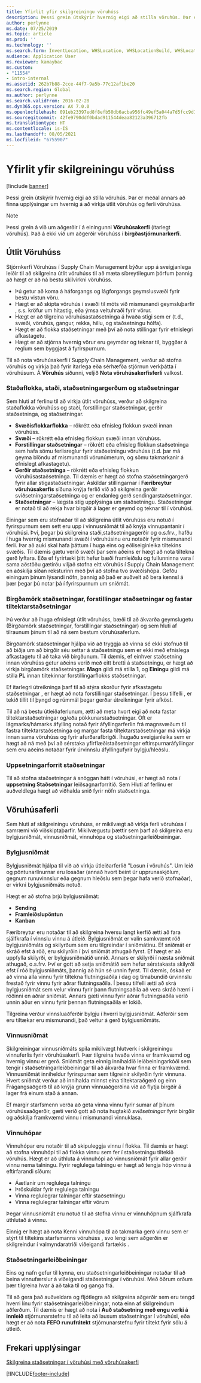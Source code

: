 ```yaml
---
title: Yfirlit yfir skilgreiningu vöruhúss
description: Þessi grein útskýrir hvernig eigi að stilla vöruhús. Þar er meðal annars að finna upplýsingar um hvernig á að virkja útlit vöruhús og ferli vöruhúsa.
author: perlynne
ms.date: 07/25/2019
ms.topic: article
ms.prod: ''
ms.technology: ''
ms.search.form: InventLocation, WHSLocation, WHSLocationBuild, WHSLocationProfile, WHSLocationType, WHSLocDirTable, WHSParameters, WHSWaveTemplateTable, WHSWorkPool, WHSWorkTemplateTable, WHSZone, WHSZoneGroup
audience: Application User
ms.reviewer: kamaybac
ms.custom:
- "11554"
- intro-internal
ms.assetid: 262b7b88-2cce-44f7-9a5b-77c12af1be20
ms.search.region: Global
ms.author: perlynne
ms.search.validFrom: 2016-02-28
ms.dyn365.ops.version: AX 7.0.0
ms.openlocfilehash: 091eb23397ed8f8efb50db6acba956fc49ef5a044a7d5fcc9d1e3201a68d54fe
ms.sourcegitcommit: 42fe9790ddf0bdad911544deaa82123a396712fb
ms.translationtype: HT
ms.contentlocale: is-IS
ms.lasthandoff: 08/05/2021
ms.locfileid: "6755907"
---
```

# <a name="warehouse-configuration-overview"></a>Yfirlit yfir skilgreiningu vöruhúss

[!include [banner](../includes/banner.md)]

Þessi grein útskýrir hvernig eigi að stilla vöruhús. Þar er meðal annars að finna upplýsingar um hvernig á að virkja útlit vöruhús og ferli vöruhúsa.

> [!NOTE]
> Þessi grein á við um aðgerðir í á einingunni **Vöruhúsakerfi** (ítarlegt vöruhús). Það á ekki við um aðgerðir vöruhúss í **birgðastjórnunarkerfi**.

## <a name="warehouse-layout"></a>Útlit Vöruhúss
Stjórnkerfi Vöruhúss í Supply Chain Management býður upp á sveigjanlega leiðir til að skilgreina útlit vöruhúss til að mæta síbreytilegum þörfum þannig að hægt er að ná bestu skilvirkni vöruhúss.

-   Þú getur að koma á háforgangs og lágforgangs geymslusvæði fyrir bestu vistun vöru.
-   Hægt er að skipta vöruhús í svæði til móts við mismunandi geymsluþarfir , s.s. kröfur um hitastig, eða ýmsa veltuhraði fyrir vörur.
-   Hægt er að tilgreina vöruhúsastaðsetninga á hvaða stigi sem er (t.d., svæði, vöruhús, gangur, rekka, hillu, og staðsetningu hólfa).
-   Hægt er að flokka staðsetningar með því að nota stillingar fyrir efnislegri afkastagetu.
-   Hægt er að stjórna hvernig vörur eru geymdar og teknar til, byggðar á reglum sem byggjast á fyrirspurnum.

Til að nota vöruhúsakerfi í Supply Chain Management, verður að stofna vöruhús og virkja það fyrir ítarlega eða sérhæfða stjórnun verkþátta í vöruhúsum. Á **Vöruhús** síðunni, veljið **Nota vöruhúsakerfisferli** valkost.

### <a name="zone-groups-zones-location-types-and-locations"></a>Staðaflokka, staði, staðsetningargerðum og staðsetningar

Sem hluti af ferlinu til að virkja útlit vöruhúss, verður að skilgreina staðaflokka vöruhúss og staði, forstillingar staðsetningar, gerðir staðsetninga, og staðsetningar.

-   **Svæðisflokkarflokka** – rökrétt eða efnisleg flokkun svæði innan vöruhúss.
-   **Svæði** – rökrétt eða efnisleg flokkun svæði innan vöruhúss.
-   **Forstillingar staðsetningar** – rökrétt eða efnisleg flokkun staðsetninga sem hafa sömu ferlisreglur fyrir staðsetningu vöruhúss (t.d. þar má geyma blöndu af mismunandi vörunúmerum, og sömu takmarkanir á efnislegt afkastagetu).
-   **Gerðir staðsetninga** – rökrétt eða efnisleg flokkun vöruhúsastaðsetninga. Til dæmis er hægt að stofna staðsetningargerð fyrir allar stigastaðsetningar. Áskildar stillingarnar í **Færibreytur vöruhúsakerfis** síðuna knýja ferlið við að skilgreina gerðir sviðsetningarstaðsetninga og er endanleg gerð sendingarstaðsetningar.
-   **Staðsetningar** – lægsta stig upplýsinga um staðsetningu. Staðsetningar er notað til að rekja hvar birgðir á lager er geymd og teknar til í vöruhúsi.

Einingar sem eru stofnaðar til að skilgreina útlit vöruhúss eru notuð í fyrirspurnum sem sett eru upp í vinnusniðmát til að knýja vinnupantanir í vöruhúsi. Því, þegar þú skilgreina staði,staðsetningagerðir og o.s.frv., hafðu í huga hvernig mismunandi svæði í vöruhúsinu eru notaðir fyrir mismunandi ferli. Þar að auki skal hafa þáttum í huga eins og eðliseiginleika tiltekins svæðis. Til dæmis gætu verið svæði þar sem aðeins er hægt að nota tiltekna gerð lyftara. Eða ef fyrirtæki þitt hefur bæði framleiðslu og fullunninna vara í sama aðstöðu gætirðu viljað stofna eitt vöruhús í Supply Chain Management en aðskilja síðan reksturinn með því að stofna tvo svæðishópa. Gefðu einingum þínum lýsandi nöfn, þannig að það er auðvelt að bera kennsl á þær þegar þú notar þá í fyrirspurnum um sniðmát.

### <a name="location-stocking-limits-location-profiles-and-fixed-picking-locations"></a>Birgðamörk staðsetningar, forstillingar staðsetningar og fastar tiltektarstaðsetningar

Þú verður að íhuga efnislegt útlit vöruhúss, bæði til að ákvarða geymslugetu (Birgðamörk staðsetningar, forstillingar staðsetningar) og sem hluti af tilraunum þínum til að ná sem bestum vöruhúsaferlum. 

Birgðamörk staðsetningar hjálpa við að tryggja að vinna sé ekki stofnuð til að biðja um að birgðir séu settar á staðsetningu sem er ekki með efnislega afkastagetu til að taka við birgðunum. Til dæmis, ef einhver staðsetning innan vöruhúss getur aðeins verið með eitt bretti á staðsetningu, er hægt að virkja birgðamörk staðsetningar. **Magn** gildi má stilla **1**, og **Einingu** gildi má stilla **PL** innan tiltekinnar forstillingarflokks staðsetningar. 

Ef ítarlegri útreikninga þarf til að stýra skorður fyrir afkastagetu staðsetningar , er hægt að nota forstillingar staðsetningar. Í þessu tilfelli , er tekið tillit til þyngd og rúmmál þegar gerðar útreikningar fyrir afköst. 

Til að ná bestu útleiðaferlunum, ætti að meta hvort eigi að nota fastar tiltektarstaðsetningar og/eða pökkunarstaðsetningar. Oft er lágmarks/hámarks áfylling notað fyrir áfyllingarferlin frá magnsvæðum til fastra tiltektarstaðsetninga og margar fasta tiltektarstaðsetningar má virkja innan sama vöruhúss og fyrir afurðarafbrigði. Íhugaðu sveigjanleika sem er hægt að ná með því að sérstaka yfirflæðistaðsetningar eftirspurnaráfyllingar sem eru aðeins notaðar fyrir úrvinnslu áfyllingufyrir bylgju/hleðslu.

### <a name="location-setup-wizard"></a>Uppsetningarforrit staðsetningar

Til að stofna staðsetningar á snöggan hátt í vöruhúsi, er hægt að nota í **uppsetning Staðsetningar** leiðsagnarforritið. Sem Hluti af ferlinu er auðveldlega hægt að viðhalda snið fyrir nöfn staðsetninga.

## <a name="warehouse-processes"></a>Vöruhúsaferli
Sem hluti af skilgreiningu vöruhúss, er mikilvægt að virkja ferli vöruhúsa í samræmi við viðskiptaþarfir. Mikilvægustu þættir sem þarf að skilgreina eru bylgjusniðmát, vinnusniðmát, vinnuhópa og staðsetningarleiðbeiningar.

### <a name="wave-templates"></a>Bylgjusniðmát

Bylgjusniðmát hjálpa til við að virkja útleiðarferlið "Losun í vöruhús". Um leið og pöntunarlínurnar eru losaðar (annað hvort beint úr upprunaskjölum, gegnum runuvinnslur eða gegnum hleðslu sem þegar hafa verið stofnaðar), er virkni bylgjusniðmáts notuð. 

Hægt er að stofna þrjú bylgjusniðmát: 
-   **Sending**
-   **Framleiðslupöntun**
-   **Kanban** 

Færibreytur eru notaðar til að skilgreina hversu langt kerfið ætti að fara sjálfkrafa í vinnslu vinnu á útleið. Bylgjusniðmát er valin samkvæmt röð bylgjusniðmáts og skilyrðum sem eru tilgreindar í sniðmátinu. Ef sniðmát er skráð efst á röð, eru skilyrðin í því sniðmát athugað fyrst. Ef hægt er að uppfylla skilyrði, er bylgjusniðmátið unnið. Annars er skilyrði í næsta sniðmát athugað, o.s.frv. Því er gott að setja sniðmátið sem hefur sérstakasta skilyrði efst í róð bylgjusniðmáts, þannig að hún sé unnin fyrst. Til dæmis, óskað er að vinna alla vinnu fyrir tiltekna flutningsaðila í dag og tímabundið úrvinnslu frestað fyrir vinnu fyrir aðrar flutningsaðila. Í þessu tilfelli ætti að skrá bylgjusniðmát sem velur vinnu fyrir þann flutningsaðila að vera skráð hærri í röðinni en aðrar sniðmát. Annars gæti vinnu fyrir aðrar flutningsaðila verið unnin áður en vinnu fyrir þennan flutningsaðila er lokið. 

Tilgreina verður vinnsluaðferðir bylgju í hverri bylgjusniðmát. Aðferðir sem eru tiltækar eru mismunandi, það veltur á gerð bylgjusniðmáts.

### <a name="work-templates"></a>Vinnusniðmát

Skilgreiningar vinnusniðmáts spila mikilvægt hlutverk í skilgreiningu vinnuferlis fyrir vöruhúsakerfi. Þær tilgreina hvaða vinna er framkvæmd og hvernig vinnu er gerð. Sniðmát geta einnig innihaldið leiðbeiningarkóði sem tengir í staðsetningarleiðbeiningar til að ákvarða hvar finna er framkvæmd. Vinnusniðmát inniheldur fyrirspurnar sem tilgreinir skilyrðin fyrir vinnuna. Hvert sniðmát verður að innihalda minnst eina tiltektaraðgerð og einn Frágangsaðgerð til að knýja grunn vinnuaðgerðina við að flytja birgðir á lager frá einum stað á annan. 

Ef margir starfsmenn verða að geta vinna vinnu fyrir sumar af þínum vöruhúsaaðgerðir, gæti verið gott að nota hugtakið *sviðsetningar* fyrir birgðir og aðskilja framkvæmd vinnu í mismunandi vinnuklasa.

### <a name="work-pools"></a>Vinnuhópar

Vinnuhópar eru notaðir til að skipuleggja vinnu í flokka. Til dæmis er hægt að stofna vinnuhópi til að flokka vinnu sem fer í staðsetningu tiltekið vöruhús. Hægt er að úthluta á vinnuhópi að vinnusniðmát fyrir allar gerðir vinnu nema talningu. Fyrir reglulega talningu er hægt að tengja hóp vinnu á eftirfarandi síðum:

-   Áætlanir um reglulega talningu
-   Þröskuldar fyrir reglulega talningu
-   Vinna reglulegrar talningar eftir staðsetningu
-   Vinna reglulegrar talningar eftir vörum

Þegar vinnusniðmát eru notuð til að stofna vinnu er vinnuhópnum sjálfkrafa úthlutað á vinnu. 

Einnig er hægt að nota Kenni vinnuhópa til að takmarka gerð vinnu sem er stýrt til tiltekins starfsmanns vöruhúss , svo lengi sem aðgerðin er skilgreindur í valmyndaratriði viðeigandi fartækis .

### <a name="location-directives"></a>Staðsetningarleiðbeiningar

Eins og nafn gefur til kynna, eru staðsetningarleiðbeiningar notaðar til að beina vinnufærslur á viðeigandi staðsetningar í vöruhúsi. Með öðrum orðum þær tilgreina hvar á að taka til og ganga frá. 

Til að gera það auðveldara og fljótlegra að skilgreina aðgerðir sem eru tengd hverri línu fyrir staðsetningarleiðbeiningar, nota einn af skilgreindum aðferðum. Til dæmis er hægt að nota í **Auð staðsetning með engu verki á innleið** stjórnunarstefnu til að leita að lausum staðsetningar í vöruhúsi, eða hægt er að nota **FEFO runufrátekt** stjórnunarstefnu fyrir tiltekt fyrir sölu á útleið.

## <a name="additional-resources"></a>Frekari upplýsingar

[Skilgreina staðsetningar í vöruhúsi með vöruhúsakerfi](tasks/configure-locations-wms-enabled-warehouse.md)





[!INCLUDE[footer-include](../../includes/footer-banner.md)]